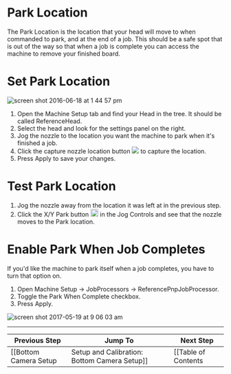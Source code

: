 # Park Location
The Park Location is the location that your head will move to when commanded to park, and at the end of a job. This should be a safe spot that is out of the way so that when a job is complete you can access the machine to remove your finished board.

# Set Park Location
![screen shot 2016-06-18 at 1 44 57 pm](https://cloud.githubusercontent.com/assets/1182323/16173591/eaf428a8-355a-11e6-9055-e94538de511a.png)

1. Open the Machine Setup tab and find your Head in the tree. It should be called ReferenceHead.
2. Select the head and look for the settings panel on the right.
3. Jog the nozzle to the location you want the machine to park when it's finished a job.
4. Click the capture nozzle location button ![](https://rawgit.com/openpnp/openpnp/develop/src/main/resources/icons/capture-nozzle.svg) to capture the location.
5. Press Apply to save your changes.

# Test Park Location
1. Jog the nozzle away from the location it was left at in the previous step.
2. Click the X/Y Park button <img src="https://rawgit.com/openpnp/openpnp/develop/src/main/resources/icons/park.svg" height="18"> in the Jog Controls and see that the nozzle moves to the Park location.

# Enable Park When Job Completes
If you'd like the machine to park itself when a job completes, you have to turn that option on.
1. Open Machine Setup -> JobProcessors -> ReferencePnpJobProcessor.
2. Toggle the Park When Complete checkbox.
3. Press Apply.

![screen shot 2017-05-19 at 9 06 03 am](https://cloud.githubusercontent.com/assets/1182323/26251290/6a2b21ac-3c72-11e7-82aa-8b17693537c5.png)


***

| Previous Step                 | Jump To                 | Next Step                                   |
| ----------------------------- | ----------------------- | ------------------------------------------- |
| [[Bottom Camera Setup|Setup and Calibration: Bottom Camera Setup]] | [[Table of Contents|Setup and Calibration]] | [[Discard Location|Setup and Calibration: Discard Location]] |